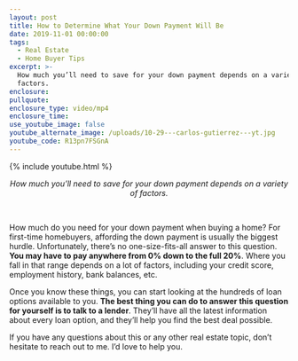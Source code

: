 ```yaml
---
layout: post
title: How to Determine What Your Down Payment Will Be
date: 2019-11-01 00:00:00
tags:
  - Real Estate
  - Home Buyer Tips
excerpt: >-
  How much you’ll need to save for your down payment depends on a variety of
  factors.
enclosure:
pullquote:
enclosure_type: video/mp4
enclosure_time:
use_youtube_image: false
youtube_alternate_image: /uploads/10-29---carlos-gutierrez---yt.jpg
youtube_code: R13pn7FSGnA
---
```


{% include youtube.html %}

<center><em>How much you&rsquo;ll need to save for your down payment depends on a variety of factors.</em></center>

&nbsp;

How much do you need for your down payment when buying a home? For first-time homebuyers, affording the down payment is usually the biggest hurdle. Unfortunately, there’s no one-size-fits-all answer to this question. **You may have to pay anywhere from 0% down to the full 20%**. Where you fall in that range depends on a lot of factors, including your credit score, employment history, bank balances, etc.

Once you know these things, you can start looking at the hundreds of loan options available to you. **The best thing you can do to answer this question for yourself is to talk to a lender**. They’ll have all the latest information about every loan option, and they’ll help you find the best deal possible.

If you have any questions about this or any other real estate topic, don’t hesitate to reach out to me. I’d love to help you.